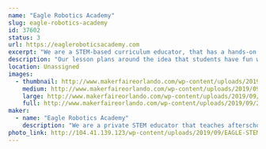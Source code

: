 ```yaml
---
name: "Eagle Robotics Academy"
slug: eagle-robotics-academy
id: 37602
status: 3
url: https://eagleroboticsacademy.com
excerpt: "We are a STEM-based curriculum educator, that has a hands-on approach to education by teaching and building robots that students get to keep and take home.  "
description: "Our lesson plans around the idea that students have fun while they learn, by building robots that they keep and take home. Children tend to retain information better when they see a benefit, in this case, a reward i.e. the robot. "
location: Unassigned
images:
  - thumbnail: http://www.makerfaireorlando.com/wp-content/uploads/2019/09/2019-08-17-14.05.01.jpg
    medium: http://www.makerfaireorlando.com/wp-content/uploads/2019/09/2019-08-17-14.05.01.jpg
    large: http://www.makerfaireorlando.com/wp-content/uploads/2019/09/2019-08-17-14.05.01.jpg
    full: http://www.makerfaireorlando.com/wp-content/uploads/2019/09/2019-08-17-14.05.01.jpg
maker:
  - name: "Eagle Robotics Academy"
    description: "We are a private STEM educator that teaches afterschool programs in three OCPS as well as our office on Saturdays in Orlando. All STEM robotic class include a robot students take home. We Teach block programming classes like Sketch and Microbit as well as 3D print, build and make our own robots."
photo_link: http://104.41.139.123/wp-content/uploads/2019/09/EAGLE-STEMA-1-2-1024x398.png
---
```

